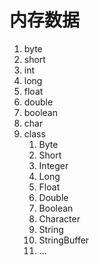 # 内存数据

1. byte
2. short
3. int
4. long
5. float
6. double
7. boolean
8. char
9. class
    1.  Byte
    2.  Short
    3.  Integer
    4.  Long
    5.  Float
    6.  Double
    7.  Boolean
    8.  Character
    9.  String
    10. StringBuffer
    11. ...